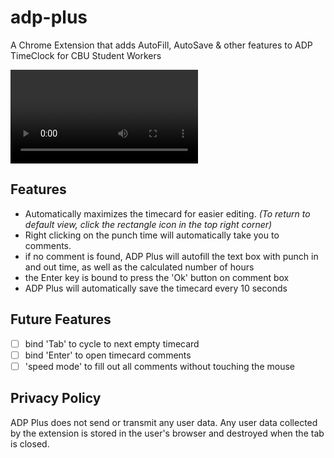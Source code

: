 # adp-plus
A Chrome Extension that adds AutoFill, AutoSave & other features to ADP TimeClock for CBU Student Workers

![](media/demo.mp4)

## Features
* Automatically maximizes the timecard for easier editing. _(To return to default view, click the rectangle icon in the top right corner)_
* Right clicking on the punch time will automatically take you to comments.
* if no comment is found, ADP Plus will autofill the text box with punch in and out time, as well as the calculated number of hours
* the Enter key is bound to press the 'Ok' button on comment box
* ADP Plus will automatically save the timecard every 10 seconds

## Future Features
- [ ] bind 'Tab' to cycle to next empty timecard
- [ ] bind 'Enter' to open timecard comments
- [ ] 'speed mode' to fill out all comments without touching the mouse

## Privacy Policy
ADP Plus does not send or transmit any user data.
Any user data collected by the extension is stored in the user's browser and destroyed when the tab is closed.
